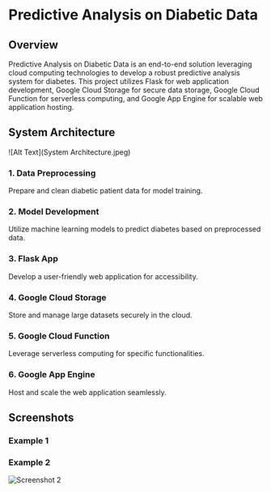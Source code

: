# Predictive Analysis on Diabetic Data

## Overview
Predictive Analysis on Diabetic Data is an end-to-end solution leveraging cloud computing technologies to develop a robust predictive analysis system for diabetes. This project utilizes Flask for web application development, Google Cloud Storage for secure data storage, Google Cloud Function for serverless computing, and Google App Engine for scalable web application hosting.

## System Architecture
![Alt Text](System Architecture.jpeg)

### 1. Data Preprocessing
Prepare and clean diabetic patient data for model training.
### 2. Model Development
Utilize machine learning models to predict diabetes based on preprocessed data.
### 3. Flask App
Develop a user-friendly web application for accessibility.
### 4. Google Cloud Storage
Store and manage large datasets securely in the cloud.
### 5. Google Cloud Function
Leverage serverless computing for specific functionalities.
### 6. Google App Engine
Host and scale the web application seamlessly.

## Screenshots


### Example 1


### Example 2
![Screenshot 2](path/to/screenshot2.png)








